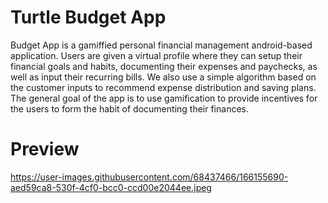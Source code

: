 # Turtle Budget App

Budget App is a gamiffied personal financial management android-based application. Users are given a virtual profile where they can setup their financial goals and habits, documenting their expenses and paychecks, as well as input their recurring bills. We also use a simple algorithm based on the customer inputs to recommend expense distribution and saving plans. The general goal of the app is to use gamification to provide incentives for the users to form the habit of documenting their finances.

# Preview
https://user-images.githubusercontent.com/68437466/166155690-aed59ca8-530f-4cf0-bcc0-ccd00e2044ee.jpeg
